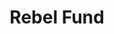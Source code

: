 ---
layout: firm_page
title: "Rebel Fund"
id: "rebelfund.vc"
permalink: "/rebelfundrebelfund.vc/"
website: "https://www.rebelfund.vc"
offices: "San Francisco (United States), San Juan (Puerto Rico)"
investment_stages: "Seed, Series A"
portfolio_companies: "Reddit, Instacart, Cruise, Gusto, Scribd, Rappi, Tandem, Earth AI, Fleek, Yuma.ai, Wyvern, Redcliffe Labs, Vahan, Every, OffDeal, Cerrion, Cercli, AccessOwl, Agentic Labs, Airbyte, Albedo, Aleph Solutions, Alga Biosciences, Algen Biotechnologies, Alt Tex, Amiloz, Anchor, Andromeda Surgical, Anfin, Apollo Group, Arcane, Arist, Armilla AI, Array Labs, Asha Health, Atla, Aviron Interactive, Axle, Axle Health, Bamboo, Bend, Betterhalf, Capi Money, Cedalio, Rewbi, Deasy Labs, SaveIN, Zuma"
portfolio_link: "https://www.rebelfund.vc/#section-portfolio"
investment_markets: "Consumer Tech, FinTech, HealthTech, B2B, SaaS, RetailTech, AI/ML, DeepTech, Industrial Tech, Transportation, SpaceTech, Climate Tech"
founded_year: "2019"
description: "Rebel Fund invests in top Y Combinator startups, utilizing a proprietary machine-learning algorithm for investment validation. Its partners are accomplished Y Combinator alumni with a strong track record of success. The fund boasts a nearly 100% deal win rate, typically pre-Demo Day."
linkedin: "https://www.linkedin.com/company/rebel-fund"
twitter: ""
instagram: ""
team_page: ""
investor_type: "Venture Capital"
crunchbase: "https://www.crunchbase.com/organization/rebel-fund"
pitchbook: "https://pitchbook.com/profiles/investor/459394-12"

# SEO Optimization
meta_title: "Rebel Fund - VC Firm - projectstartups.com"
meta_description: "Rebel Fund, Rebel Fund invests in top Y Combinator startups, utilizing a proprietary machine-learning algorithm for investment validation. Its partners are accomp..."
meta_keywords: "Rebel Fund, Consumer Tech, FinTech, HealthTech, B2B, SaaS, RetailTech, AI/ML, DeepTech, Industrial Tech, Transportation, SpaceTech, Climate Tech, VC firm, venture capital, startup investor, projectstartups.com"
canonical_url: "https://vc.projectstartups.com/rebelfundrebelfund.vc/"
---
